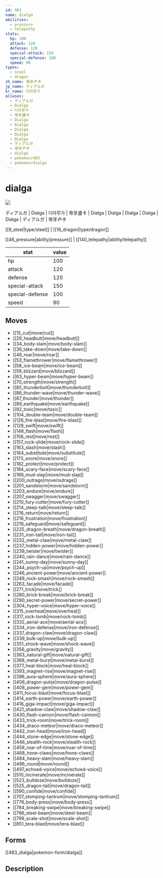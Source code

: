 ```yaml
---
id: 483
name: dialga
abilities:
  - pressure
  - telepathy
stats:
  hp: 100
  attack: 120
  defense: 120
  special-attack: 150
  special-defense: 100
  speed: 90
types:
  - steel
  - dragon
zh_name: 帝牙卢卡
jp_name: ディアルガ
kr_name: 디아루가
aliases:
  - ディアルガ
  - Dialga
  - 디아루가
  - 帝牙盧卡
  - Dialga
  - Dialga
  - Dialga
  - Dialga
  - Dialga
  - ディアルガ
  - 帝牙卢卡
  - dialga
  - pokemon/483
  - pokemon/dialga
---
```

# dialga

![](https://raw.githubusercontent.com/PokeAPI/sprites/master/sprites/pokemon/483.png)

ディアルガ | Dialga | 디아루가 | 帝牙盧卡 | Dialga | Dialga | Dialga | Dialga | Dialga | ディアルガ | 帝牙卢卡

[[9_steel|type/steel]] | [[16_dragon|type/dragon]]

[[46_pressure|ability/pressure]] | [[140_telepathy|ability/telepathy]]

|stat|value|
|---|---|
|hp|100|
|attack|120|
|defense|120|
|special-attack|150|
|special-defense|100|
|speed|90|


## Moves

- [[15_cut|move/cut]]
- [[29_headbutt|move/headbutt]]
- [[34_body-slam|move/body-slam]]
- [[36_take-down|move/take-down]]
- [[46_roar|move/roar]]
- [[53_flamethrower|move/flamethrower]]
- [[58_ice-beam|move/ice-beam]]
- [[59_blizzard|move/blizzard]]
- [[63_hyper-beam|move/hyper-beam]]
- [[70_strength|move/strength]]
- [[85_thunderbolt|move/thunderbolt]]
- [[86_thunder-wave|move/thunder-wave]]
- [[87_thunder|move/thunder]]
- [[89_earthquake|move/earthquake]]
- [[92_toxic|move/toxic]]
- [[104_double-team|move/double-team]]
- [[126_fire-blast|move/fire-blast]]
- [[129_swift|move/swift]]
- [[148_flash|move/flash]]
- [[156_rest|move/rest]]
- [[157_rock-slide|move/rock-slide]]
- [[163_slash|move/slash]]
- [[164_substitute|move/substitute]]
- [[173_snore|move/snore]]
- [[182_protect|move/protect]]
- [[184_scary-face|move/scary-face]]
- [[189_mud-slap|move/mud-slap]]
- [[200_outrage|move/outrage]]
- [[201_sandstorm|move/sandstorm]]
- [[203_endure|move/endure]]
- [[207_swagger|move/swagger]]
- [[210_fury-cutter|move/fury-cutter]]
- [[214_sleep-talk|move/sleep-talk]]
- [[216_return|move/return]]
- [[218_frustration|move/frustration]]
- [[219_safeguard|move/safeguard]]
- [[225_dragon-breath|move/dragon-breath]]
- [[231_iron-tail|move/iron-tail]]
- [[232_metal-claw|move/metal-claw]]
- [[237_hidden-power|move/hidden-power]]
- [[239_twister|move/twister]]
- [[240_rain-dance|move/rain-dance]]
- [[241_sunny-day|move/sunny-day]]
- [[244_psych-up|move/psych-up]]
- [[246_ancient-power|move/ancient-power]]
- [[249_rock-smash|move/rock-smash]]
- [[263_facade|move/facade]]
- [[271_trick|move/trick]]
- [[280_brick-break|move/brick-break]]
- [[290_secret-power|move/secret-power]]
- [[304_hyper-voice|move/hyper-voice]]
- [[315_overheat|move/overheat]]
- [[317_rock-tomb|move/rock-tomb]]
- [[332_aerial-ace|move/aerial-ace]]
- [[334_iron-defense|move/iron-defense]]
- [[337_dragon-claw|move/dragon-claw]]
- [[339_bulk-up|move/bulk-up]]
- [[351_shock-wave|move/shock-wave]]
- [[356_gravity|move/gravity]]
- [[363_natural-gift|move/natural-gift]]
- [[368_metal-burst|move/metal-burst]]
- [[377_heal-block|move/heal-block]]
- [[393_magnet-rise|move/magnet-rise]]
- [[396_aura-sphere|move/aura-sphere]]
- [[406_dragon-pulse|move/dragon-pulse]]
- [[408_power-gem|move/power-gem]]
- [[411_focus-blast|move/focus-blast]]
- [[414_earth-power|move/earth-power]]
- [[416_giga-impact|move/giga-impact]]
- [[421_shadow-claw|move/shadow-claw]]
- [[430_flash-cannon|move/flash-cannon]]
- [[433_trick-room|move/trick-room]]
- [[434_draco-meteor|move/draco-meteor]]
- [[442_iron-head|move/iron-head]]
- [[444_stone-edge|move/stone-edge]]
- [[446_stealth-rock|move/stealth-rock]]
- [[459_roar-of-time|move/roar-of-time]]
- [[468_hone-claws|move/hone-claws]]
- [[484_heavy-slam|move/heavy-slam]]
- [[496_round|move/round]]
- [[497_echoed-voice|move/echoed-voice]]
- [[510_incinerate|move/incinerate]]
- [[523_bulldoze|move/bulldoze]]
- [[525_dragon-tail|move/dragon-tail]]
- [[590_confide|move/confide]]
- [[707_stomping-tantrum|move/stomping-tantrum]]
- [[776_body-press|move/body-press]]
- [[784_breaking-swipe|move/breaking-swipe]]
- [[796_steel-beam|move/steel-beam]]
- [[799_scale-shot|move/scale-shot]]
- [[851_tera-blast|move/tera-blast]]

## Forms



[[483_dialga|pokemon-form/dialga]]

## Description



